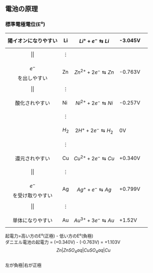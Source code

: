 ## 電池の原理  
### 標準電極電位(E⁰)  
  
|   陽イオンになりやすい    | Li         | $$Li^+ + e^- \leftrightarrows Li$$     | -3.045V |     |
| :-------------: | ---------- | -------------------------------------- | ------- | --- |
|      \|\|       | $$\vdots$$ |                                        |         |     |
|  $$e^-$$を出しやすい  | Zn         | $$Zn^{2+} + 2e^- \leftrightarrows Zn$$ | -0.763V |     |
|      \|\|       | $$\vdots$$ |                                        |         |     |
|     酸化されやすい     | Ni         | $$Ni^{2+} + 2e^- \leftrightarrows Ni$$ | -0.257V |     |
|                 | $$\vdots$$ |                                        |         |     |
|                 | $$H_2$$    | $$2H^+ + 2e^- \leftrightarrows H_2$$   | 0V      |     |
|                 | $$\vdots$$ |                                        |         |     |
|     還元されやすい     | Cu         | $$Cu^{2+} + 2e^- \leftrightarrows Cu$$ | +0.340V |     |
|      \|\|       | $$\vdots$$ |                                        |         |     |
| $$e^-$$を受け取りやすい | Ag         | $$Ag^+ + e^- \leftrightarrows Ag$$     | +0.799V |     |
|      \|\|       | $$\vdots$$ |                                        |         |     |
|    単体になりやすい     | Au         | $$Au^{3+} + 3e^- \leftrightarrows Au$$ | +1.52V  |     |
  
起電力=高い方のE⁰(正極) - 低い方のE⁰(負極)  
ダニエル電池の起電力 = (+0.340V) - (-0.763V) = +1.103V  
 $$Zn|ZnSO_4aq|CuSO_4aq|Cu$$  
       左が負極|右が正極
       
